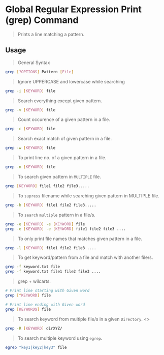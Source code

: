# Global Regular Expression Print (grep) Command

> Prints a line matching a pattern.

## Usage

> General Syntax
```bash
grep [?OPTIONS] Pattern [File]
```

> Ignore UPPERCASE and lowercase while searching
```bash
grep -i [KEYWORD] file
```

> Search everything except given pattern.
```bash
grep -v [KEYWORD] file
```

> Count occurence of a  given pattern in a file.
```bash
grep -c [KEYWORD] file
```

> Search exact match of given pattern in a file.
```bash
grep -w [KEYWORD] file
```

> To print line no. of a given pattern in a file.
```bash
grep -n [KEYWORD] file
```

> To search given pattern in `MULTIPLE` file.
```bash
grep [KEYWORD] file1 file2 file3.....
```

> To `supress` filename while searching given pattern in MULTIPLE file.
```bash
grep -h [KEYWORD] file1 file2 file3.....
```

> To `search` `multiple` pattern in a file/s.
```bash
grep -e [KEYWORD] -e [KEYWORD] file
grep -e [KEYWORD] -e [KEYWORD] file1 file2 file3 ....
```

> To only print file names that matches given pattern in a file.
```bash
grep -l [KEYWORD] file1 file2 file3 ....
```

> To get keyword/pattern from a file and match with another file/s.
```bash
grep -f keyword.txt file
grep -f keyword.txt file1 file2 file3 ....
```

> grep + wilcarts.
```bash
# Print line starting with Given word
grep [^KEYWORD] file

# Print line ending with Given word
grep [KEYWORD$] file
```

> To search keyword from multiple file/s in a given `Directory`. \<<Recursive>>
```bash
grep -R [KEYWORD] dirXYZ/
```

> To search multiple keyword using `egrep`.
```bash
egrep "key1|key2|key3" file
```